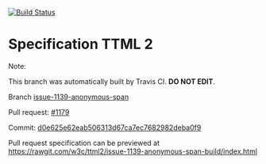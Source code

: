 [![Build Status](https://travis-ci.org/w3c/ttml2.svg?branch=issue-1139-anonymous-span)](https://travis-ci.org/w3c/ttml2)


# Specification TTML 2


Note:


This branch was automatically built by Travis CI. <b>DO NOT EDIT</b>.


 Branch [issue-1139-anonymous-span](https://github.com/w3c/ttml2/tree/issue-1139-anonymous-span)


 Pull request: [#1179](https://github.com/w3c/ttml2/pull/1179)


 Commit: [d0e625e62eab506313d67ca7ec7682982deba0f9](https://github.com/w3c/ttml2/commit/d0e625e62eab506313d67ca7ec7682982deba0f9)

Pull request specification can be previewed at https://rawgit.com/w3c/ttml2/issue-1139-anonymous-span-build/index.html



